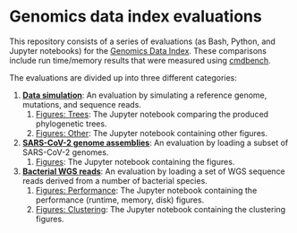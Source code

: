# Genomics data index evaluations

This repository consists of a series of evaluations (as Bash, Python, and Jupyter notebooks) for the [Genomics Data Index][]. These comparisons include run time/memory results that were measured using [cmdbench][].

The evaluations are divided up into three different categories:

1. **[Data simulation](evaluations/simulation)**: An evaluation by simulating a reference genome, mutations, and sequence reads.
   1. [Figures: Trees](evaluations/simulation/6-compare-trees.ipynb): The Jupyter notebook comparing the produced phylogenetic trees.
   2. [Figures: Other](evaluations/simulation/7-comparing-results.ipynb): The Jupyter notebook containing other figures.
2. **[SARS-CoV-2 genome assemblies](evaluations/sars-cov-2)**: An evaluation by loading a subset of SARS-CoV-2 genomes.
   1. [Figures](evaluations/sars-cov-2/5-compare-results.ipynb): The Jupyter notebook containing the figures.
3. **[Bacterial WGS reads](evaluations/reads)**: An evaluation by loading a set of WGS sequence reads derived from a number of bacterial species.
   1. [Figures: Performance](evaluations/reads/5-analysis-runtime.ipynb): The Jupyter notebook containing the performance (runtime, memory, disk) figures.
   1. [Figures: Clustering](evaluations/reads/6-compare-results.ipynb): The Jupyter notebook containing the clustering figures.

[Genomics Data Index]: https://github.com/apetkau/genomics-data-index
[cmdbench]: https://github.com/manzik/cmdbench
